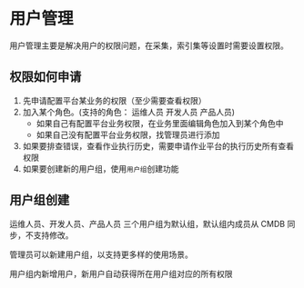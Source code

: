 # 用户管理

用户管理主要是解决用户的权限问题，在采集，索引集等设置时需要设置权限。

## 权限如何申请

1. 先申请配置平台某业务的权限（至少需要查看权限）
2. 加入某个角色。(支持的角色： 运维人员 开发人员 产品人员)
    * 如果自己有配置平台业务权限，在业务里面编辑角色加入到某个角色中
    * 如果自己没有配置平台业务权限，找管理员进行添加
3. 如果要排查错误，查看作业执行历史，需要申请作业平台的执行历史所有查看权限
4. 如果要创建新的用户组，使用`用户组`创建功能

## 用户组创建

运维人员、开发人员、产品人员 三个用户组为默认组，默认组内成员从 CMDB 同步，不支持修改。

管理员可以新建用户组，以支持更多样的使用场景。

用户组内新增用户，新用户自动获得所在用户组对应的所有权限
